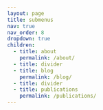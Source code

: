 ```yaml
---
layout: page
title: submenus
nav: true
nav_order: 8
dropdown: true
children:
  - title: about
    permalink: /about/
  - title: divider
  - title: blog
    permalink: /blog/
  - title: divider
  - title: publications
    permalink: /publications/
---
```


